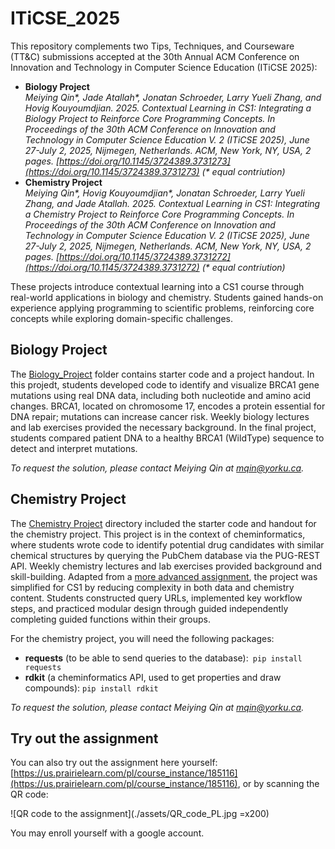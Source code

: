 # ITiCSE_2025

This repository complements two Tips, Techniques, and Courseware (TT&C) submissions accepted at the 30th Annual ACM Conference on Innovation and Technology in Computer Science Education (ITiCSE 2025):

- **Biology Project**\
  *Meiying Qin\*, Jade Atallah\*, Jonatan Schroeder, Larry Yueli Zhang, and Hovig Kouyoumdjian. 2025. Contextual Learning in CS1: Integrating a Biology Project to Reinforce Core Programming Concepts. In Proceedings of the 30th ACM Conference on Innovation and Technology in Computer Science Education V. 2 (ITiCSE 2025), June 27-July 2, 2025, Nijmegen, Netherlands. ACM, New York, NY, USA, 2 pages. [https://doi.org/10.1145/3724389.3731273](https://doi.org/10.1145/3724389.3731273) (\* equal contriution)*
- **Chemistry Project**\
  *Meiying Qin\*, Hovig Kouyoumdjian\*, Jonatan Schroeder, Larry Yueli Zhang, and Jade Atallah. 2025. Contextual Learning in CS1: Integrating a Chemistry Project to Reinforce Core Programming Concepts. In Proceedings of the 30th ACM Conference on Innovation and Technology in Computer Science Education V. 2 (ITiCSE 2025), June 27-July 2, 2025, Nijmegen, Netherlands. ACM, New York, NY, USA, 2 pages. [https://doi.org/10.1145/3724389.3731272](https://doi.org/10.1145/3724389.3731272) (\* equal contriution)*

These projects introduce contextual learning into a CS1 course through real-world applications in biology and chemistry. Students gained hands-on experience applying programming to scientific problems, reinforcing core concepts while exploring domain-specific challenges.

## Biology Project

The [Biology_Project](/Biology_Project) folder contains starter code and a project handout. In this projedt, students developed code to identify and visualize BRCA1 gene mutations using real DNA data, including both nucleotide and amino acid changes. BRCA1, located on chromosome 17, encodes a protein essential for DNA repair; mutations can increase cancer risk. Weekly biology lectures and lab exercises provided the necessary background. In the final project, students compared patient DNA to a healthy BRCA1 (WildType) sequence to detect and interpret mutations.

*To request the solution, please contact Meiying Qin at [mqin@yorku.ca](mailto:mqin@yorku.ca).*

## Chemistry Project

The [Chemistry Project](/Chemistry_Project) directory included the starter code and handout for the chemistry project. This project is in the context of cheminformatics, where students wrote code to identify potential drug candidates with similar chemical structures by querying the PubChem database via the PUG-REST API. Weekly chemistry lectures and lab exercises provided background and skill-building. Adapted from a [more advanced assignment](https://chem.libretexts.org/Courses/Intercollegiate_Courses/Cheminformatics/07%3A__Computer-Aided_Drug_Discovery_and_Design/7.03%3A_Python_Assignment-Virtual_Screening), the project was simplified for CS1 by reducing complexity in both data and chemistry content. Students constructed query URLs, implemented key workflow steps, and practiced modular design through guided independently completing guided functions within their groups.

For the chemistry project, you will need the following packages:
- **requests** (to be able to send queries to the database):` pip install requests`
- **rdkit** (a cheminformatics API, used to get properties and draw compounds): `pip install rdkit`

*To request the solution, please contact Meiying Qin at [mqin@yorku.ca](mailto:mqin@yorku.ca).*

## Try out the assignment

You can also try out the assignment here yourself: [https://us.prairielearn.com/pl/course_instance/185116](https://us.prairielearn.com/pl/course_instance/185116), or by scanning the QR code:

![QR code to the assignment](./assets/QR_code_PL.jpg =x200)

You may enroll yourself with a google account.
